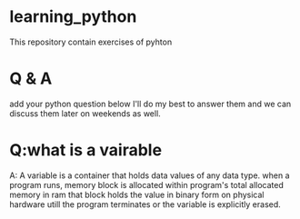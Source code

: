 # learning_python
This repository contain exercises of pyhton

# Q & A
add your python question below I'll do my best to answer them and we can discuss them later on weekends as well.

# Q:what is a vairable
A: A variable is a container that holds data values of any data type. when a program runs, memory block is allocated within program's total allocated memory in ram that block holds the value in binary form on physical hardware utill the program terminates or the variable is explicitly erased.
